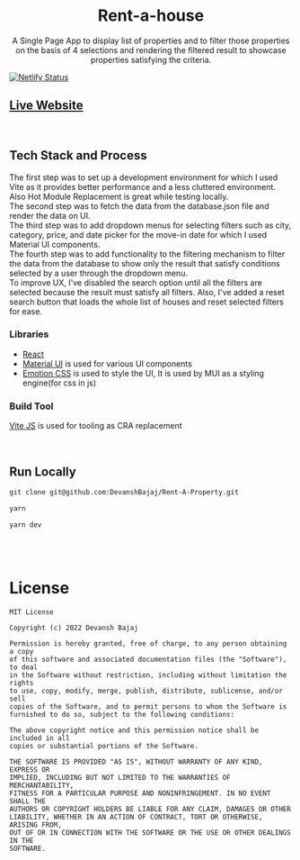 <h1 align="center">Rent-a-house</h1>

<p align="center">A Single Page App to display list of properties and to filter those properties on the basis of 4 selections and rendering the filtered result to showcase properties satisfying the criteria.</p>

[![Netlify Status](https://api.netlify.com/api/v1/badges/33d545a7-b5b1-4141-b9a7-0a51dc5b913f/deploy-status)](https://app.netlify.com/sites/rent-a-casa/deploys)
</br>

## [Live Website](https://rent-a-casa.netlify.app/)

</br>

## Tech Stack and Process

The first step was to set up a development environment for which I used Vite as it provides better performance and a less cluttered environment. Also Hot Module Replacement is great while testing locally.</br>
The second step was to fetch the data from the database.json file and render the data on UI.</br>
The third step was to add dropdown menus for selecting filters such as city, category, price, and date picker for the move-in date for which I used Material UI components.</br>
The fourth step was to add functionality to the filtering mechanism to filter the data from the database to show only the result that satisfy conditions selected by a user through the dropdown menu.</br>
To improve UX, I've disabled the search option until all the filters are selected because the result must satisfy all filters. Also, I've added a reset search button that loads the whole list of houses and reset selected filters for ease.</br>

### Libraries

- [React](https://reactjs.org/)
- [Material UI](https://mui.com/) is used for various UI components
- [Emotion CSS](https://emotion.sh/docs/introduction) is used to style the UI, It is used by MUI as a styling engine(for css in js)

### Build Tool

[Vite JS](https://vitejs.dev/) is used for tooling as CRA replacement

</br>

## Run Locally

```sh
git clone git@github.com:DevanshBajaj/Rent-A-Property.git

yarn

yarn dev
```

</br>
</br>

# License

```
MIT License

Copyright (c) 2022 Devansh Bajaj

Permission is hereby granted, free of charge, to any person obtaining a copy
of this software and associated documentation files (the "Software"), to deal
in the Software without restriction, including without limitation the rights
to use, copy, modify, merge, publish, distribute, sublicense, and/or sell
copies of the Software, and to permit persons to whom the Software is
furnished to do so, subject to the following conditions:

The above copyright notice and this permission notice shall be included in all
copies or substantial portions of the Software.

THE SOFTWARE IS PROVIDED "AS IS", WITHOUT WARRANTY OF ANY KIND, EXPRESS OR
IMPLIED, INCLUDING BUT NOT LIMITED TO THE WARRANTIES OF MERCHANTABILITY,
FITNESS FOR A PARTICULAR PURPOSE AND NONINFRINGEMENT. IN NO EVENT SHALL THE
AUTHORS OR COPYRIGHT HOLDERS BE LIABLE FOR ANY CLAIM, DAMAGES OR OTHER
LIABILITY, WHETHER IN AN ACTION OF CONTRACT, TORT OR OTHERWISE, ARISING FROM,
OUT OF OR IN CONNECTION WITH THE SOFTWARE OR THE USE OR OTHER DEALINGS IN THE
SOFTWARE.

```
